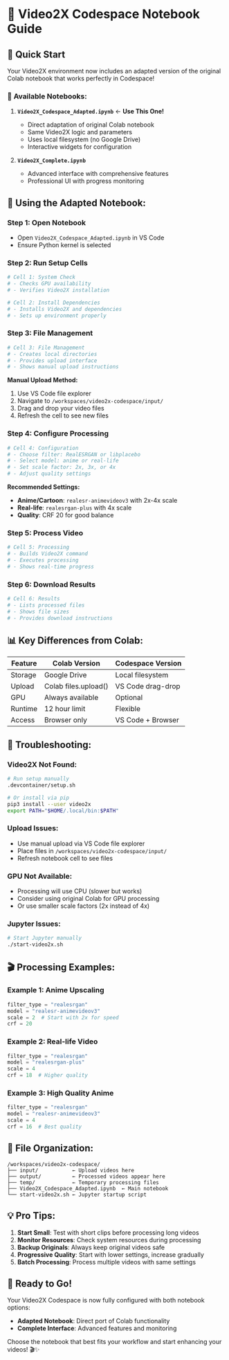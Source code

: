 # 📓 Video2X Codespace Notebook Guide

## 🎯 Quick Start

Your Video2X environment now includes an adapted version of the original Colab notebook that works perfectly in Codespace!

### 📁 **Available Notebooks:**

1. **`Video2X_Codespace_Adapted.ipynb`** ← **Use This One!**
   - Direct adaptation of original Colab notebook
   - Same Video2X logic and parameters
   - Uses local filesystem (no Google Drive)
   - Interactive widgets for configuration

2. **`Video2X_Complete.ipynb`**
   - Advanced interface with comprehensive features
   - Professional UI with progress monitoring

## 🚀 **Using the Adapted Notebook:**

### **Step 1: Open Notebook**
- Open `Video2X_Codespace_Adapted.ipynb` in VS Code
- Ensure Python kernel is selected

### **Step 2: Run Setup Cells**
```python
# Cell 1: System Check
# - Checks GPU availability
# - Verifies Video2X installation

# Cell 2: Install Dependencies  
# - Installs Video2X and dependencies
# - Sets up environment properly
```

### **Step 3: File Management**
```python
# Cell 3: File Management
# - Creates local directories
# - Provides upload interface
# - Shows manual upload instructions
```

**Manual Upload Method:**
1. Use VS Code file explorer
2. Navigate to `/workspaces/video2x-codespace/input/`
3. Drag and drop your video files
4. Refresh the cell to see new files

### **Step 4: Configure Processing**
```python
# Cell 4: Configuration
# - Choose filter: RealESRGAN or libplacebo
# - Select model: anime or real-life
# - Set scale factor: 2x, 3x, or 4x
# - Adjust quality settings
```

**Recommended Settings:**
- **Anime/Cartoon**: `realesr-animevideov3` with 2x-4x scale
- **Real-life**: `realesrgan-plus` with 4x scale
- **Quality**: CRF 20 for good balance

### **Step 5: Process Video**
```python
# Cell 5: Processing
# - Builds Video2X command
# - Executes processing
# - Shows real-time progress
```

### **Step 6: Download Results**
```python
# Cell 6: Results
# - Lists processed files
# - Shows file sizes
# - Provides download instructions
```

## 📊 **Key Differences from Colab:**

| Feature | Colab Version | Codespace Version |
|---------|---------------|-------------------|
| Storage | Google Drive | Local filesystem |
| Upload | Colab files.upload() | VS Code drag-drop |
| GPU | Always available | Optional |
| Runtime | 12 hour limit | Flexible |
| Access | Browser only | VS Code + Browser |

## 🔧 **Troubleshooting:**

### **Video2X Not Found:**
```bash
# Run setup manually
.devcontainer/setup.sh

# Or install via pip
pip3 install --user video2x
export PATH="$HOME/.local/bin:$PATH"
```

### **Upload Issues:**
- Use manual upload via VS Code file explorer
- Place files in `/workspaces/video2x-codespace/input/`
- Refresh notebook cell to see files

### **GPU Not Available:**
- Processing will use CPU (slower but works)
- Consider using original Colab for GPU processing
- Or use smaller scale factors (2x instead of 4x)

### **Jupyter Issues:**
```bash
# Start Jupyter manually
./start-video2x.sh
```

## 🎬 **Processing Examples:**

### **Example 1: Anime Upscaling**
```python
filter_type = "realesrgan"
model = "realesr-animevideov3"
scale = 2  # Start with 2x for speed
crf = 20
```

### **Example 2: Real-life Video**
```python
filter_type = "realesrgan" 
model = "realesrgan-plus"
scale = 4
crf = 18  # Higher quality
```

### **Example 3: High Quality Anime**
```python
filter_type = "realesrgan"
model = "realesr-animevideov3" 
scale = 4
crf = 16  # Best quality
```

## 📁 **File Organization:**

```
/workspaces/video2x-codespace/
├── input/           ← Upload videos here
├── output/          ← Processed videos appear here  
├── temp/            ← Temporary processing files
├── Video2X_Codespace_Adapted.ipynb  ← Main notebook
└── start-video2x.sh ← Jupyter startup script
```

## 💡 **Pro Tips:**

1. **Start Small**: Test with short clips before processing long videos
2. **Monitor Resources**: Check system resources during processing
3. **Backup Originals**: Always keep original videos safe
4. **Progressive Quality**: Start with lower settings, increase gradually
5. **Batch Processing**: Process multiple videos with same settings

## 🚀 **Ready to Go!**

Your Video2X Codespace is now fully configured with both notebook options:
- **Adapted Notebook**: Direct port of Colab functionality
- **Complete Interface**: Advanced features and monitoring

Choose the notebook that best fits your workflow and start enhancing your videos! 🎬✨

